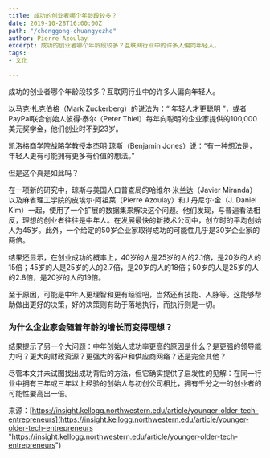 ```yaml
---
title: 成功的创业者哪个年龄段较多？
date: 2019-10-28T16:00:00Z
path: "/chenggong-chuangyezhe"
author: Pierre Azoulay
excerpt: 成功的创业者哪个年龄段较多？互联网行业中的许多人偏向年轻人。
tags:
- 文化

---
```

成功的创业者哪个年龄段较多？互联网行业中的许多人偏向年轻人。

以马克·扎克伯格（Mark Zuckerberg）的说法为：“ 年轻人才更聪明 ”，或者PayPal联合创始人彼得·泰尔（Peter Thiel）每年向聪明的企业家提供的100,000美元奖学金，他们创业时不到23岁。

凯洛格商学院战略学教授本杰明·琼斯（Benjamin Jones）说：“有一种想法是，年轻人更有可能拥有更多有价值的想法。”

但是这个真是如此吗？

在一项新的研究中，琼斯与美国人口普查局的哈维尔·米兰达（Javier Miranda）以及麻省理工学院的皮埃尔·阿祖莱（Pierre Azoulay）和J.丹尼尔·金（J. Daniel Kim）一起，使用了一个扩展的数据集来解决这个问题。他们发现，与普遍看法相反，理想的创业者往往是中年人。在发展最快的新技术公司中，创立时的平均创始人为45岁。此外，一个给定的50岁企业家取得成功的可能性几乎是30岁企业家的两倍。

结果还显示，在创业成功的概率上，40岁的人是25岁的人的2.1倍，是20岁的人的15倍；45岁的人是25岁的人的2.7倍，是20岁的人的18倍；50岁的人是25岁的人的2.8倍，是20岁的人的19倍。

至于原因，可能是中年人更理智和更有经验吧，当然还有技能、人脉等。这能够帮助做出更好的决策，好的决策则有助于落地执行，而执行则是一切。

### 为什么企业家会随着年龄的增长而变得理想？

结果提示了另一个大问题：中年创始人成功率更高的原因是什么？是更强的领导能力吗？更大的财政资源？更强大的客户和供应商网络？还是完全其他？

尽管本文并未试图找出成功背后的方法，但它确实提供了启发性的见解：在同一行业中拥有三年或三年以上经验的创始人与初创公司相比，拥有千分之一的创业者的可能性要高出一倍。 

来源：[https://insight.kellogg.northwestern.edu/article/younger-older-tech-entrepreneurs](https://insight.kellogg.northwestern.edu/article/younger-older-tech-entrepreneurs "https://insight.kellogg.northwestern.edu/article/younger-older-tech-entrepreneurs")